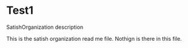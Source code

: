 Test1
=====

SatishOrganization description

This is the satish organization read me file.
Nothign is there in this file.
